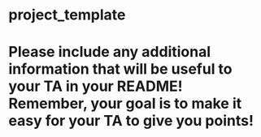 # project_template


# Please include any additional information that will be useful to your TA in your README! Remember, your goal is to make it easy for your TA to give you points!
